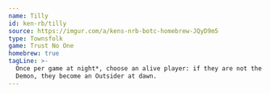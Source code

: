 ```yaml
---
name: Tilly
id: ken-rb/tilly
source: https://imgur.com/a/kens-nrb-botc-homebrew-JQyD9m5
type: Townsfolk
game: Trust No One
homebrew: true
tagLine: >-
  Once per game at night*, choose an alive player: if they are not the
  Demon, they become an Outsider at dawn.
---
```

